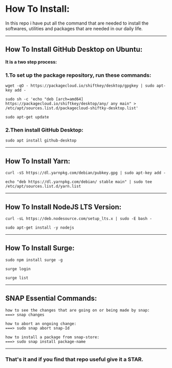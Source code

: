 # How To Install:

In this repo i have put all the command that are needed to install the softwares, utilities and packages that are needed in our daily life.
__________________________________________________________________________________________________________________
## How To Install GitHub Desktop on Ubuntu:

**It is a two step process:**

### 1.To set up the package repository, run these commands:

```
wget -qO - https://packagecloud.io/shiftkey/desktop/gpgkey | sudo apt-key add -

sudo sh -c 'echo "deb [arch=amd64] https://packagecloud.io/shiftkey/desktop/any/ any main" > /etc/apt/sources.list.d/packagecloud-shiftky-desktop.list'

sudo apt-get update
```

### 2.Then install GitHub Desktop:

`sudo apt install github-desktop`
__________________________________________________________________________________________________________________

## How To Install Yarn: 
```
curl -sS https://dl.yarnpkg.com/debian/pubkey.gpg | sudo apt-key add -

echo "deb https://dl.yarnpkg.com/debian/ stable main" | sudo tee /etc/apt/sources.list.d/yarn.list
```

__________________________________________________________________________________________________________________

## How To Install NodeJS LTS Version:

```
curl -sL https://deb.nodesource.com/setup_lts.x | sudo -E bash -

sudo apt-get install -y nodejs
```
__________________________________________________________________________________________________________________

## How To Install Surge:

```
sudo npm install surge -g

surge login

surge list
```
__________________________________________________________________________________________________________________

## SNAP Essential Commands:

```
how to see the changes that are going on or being made by snap:
===> snap changes

how to abort an ongoing change:
===> sudo snap abort snap-Id

how to install a package from snap-store:
===> sudo snap install package-name

```
__________________________________________________________________________________________________________________

### That's it and if you find that repo useful give it a STAR.

